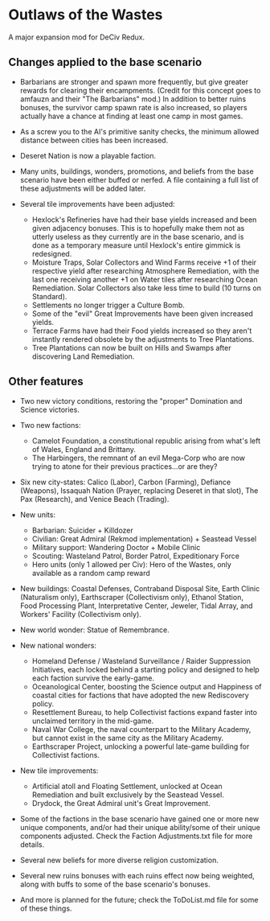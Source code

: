 # Outlaws of the Wastes
A major expansion mod for DeCiv Redux.

## Changes applied to the base scenario

- Barbarians are stronger and spawn more frequently, but give greater rewards for clearing their encampments. (Credit for this concept goes to amfauzn and their "The Barbarians" mod.) In addition to better ruins bonuses, the survivor camp spawn rate is also increased, so players actually have a chance at finding at least one camp in most games.

- As a screw you to the AI's primitive sanity checks, the minimum allowed distance between cities has been increased.

- Deseret Nation is now a playable faction.

- Many units, buildings, wonders, promotions, and beliefs from the base scenario have been either buffed or nerfed. A file containing a full list of these adjustments will be added later.

- Several tile improvements have been adjusted:
  - Hexlock's Refineries have had their base yields increased and been given adjacency bonuses. This is to hopefully make them not as utterly useless as they currently are in the base scenario, and is done as a temporary measure until Hexlock's entire gimmick is redesigned.
  - Moisture Traps, Solar Collectors and Wind Farms receive +1 of their respective yield after researching Atmosphere Remediation, with the last one receiving another +1 on Water tiles after researching Ocean Remediation. Solar Collectors also take less time to build (10 turns on Standard).
  - Settlements no longer trigger a Culture Bomb.
  - Some of the "evil" Great Improvements have been given increased yields.
  - Terrace Farms have had their Food yields increased so they aren't instantly rendered obsolete by the adjustments to Tree Plantations.
  - Tree Plantations can now be built on Hills and Swamps after discovering Land Remediation.

## Other features

- Two new victory conditions, restoring the "proper" Domination and Science victories.

- Two new factions:
  - Camelot Foundation, a constitutional republic arising from what's left of Wales, England and Brittany.
  - The Harbingers, the remnant of an evil Mega-Corp who are now trying to atone for their previous practices...or are they?

- Six new city-states: Calico (Labor), Carbon (Farming), Defiance (Weapons), Issaquah Nation (Prayer, replacing Deseret in that slot), The Pax (Research), and Venice Beach (Trading).

- New units:
  - Barbarian: Suicider + Killdozer
  - Civilian: Great Admiral (Rekmod implementation) + Seastead Vessel
  - Military support: Wandering Doctor + Mobile Clinic
  - Scouting: Wasteland Patrol, Border Patrol, Expeditionary Force
  - Hero units (only 1 allowed per Civ): Hero of the Wastes, only available as a random camp reward

- New buildings: Coastal Defenses, Contraband Disposal Site, Earth Clinic (Naturalism only), Earthscraper (Collectivism only), Ethanol Station, Food Processing Plant, Interpretative Center, Jeweler, Tidal Array, and Workers' Facility (Collectivism only).

- New world wonder: Statue of Remembrance.

- New national wonders:
  - Homeland Defense / Wasteland Surveillance / Raider Suppression Initiatives, each locked behind a starting policy and designed to help each faction survive the early-game.
  - Oceanological Center, boosting the Science output and Happiness of coastal cities for factions that have adopted the new Rediscovery policy.
  - Resettlement Bureau, to help Collectivist factions expand faster into unclaimed territory in the mid-game.
  - Naval War College, the naval counterpart to the Military Academy, but cannot exist in the same city as the Military Academy.
  - Earthscraper Project, unlocking a powerful late-game building for Collectivist factions.

- New tile improvements:
  - Artificial atoll and Floating Settlement, unlocked at Ocean Remediation and built exclusively by the Seastead Vessel.
  - Drydock, the Great Admiral unit's Great Improvement.

- Some of the factions in the base scenario have gained one or more new unique components, and/or had their unique ability/some of their unique components adjusted. Check the Faction Adjustments.txt file for more details.

- Several new beliefs for more diverse religion customization.

- Several new ruins bonuses with each ruins effect now being weighted, along with buffs to some of the base scenario's bonuses.

- And more is planned for the future; check the ToDoList.md file for some of these things.
